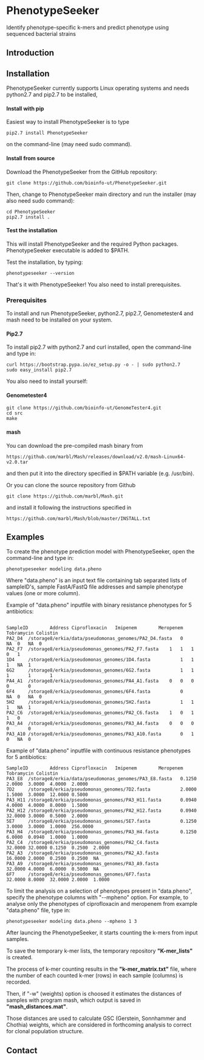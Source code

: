 # PhenotypeSeeker
Identify phenotype-specific k-mers and predict phenotype using sequenced bacterial strains
## Introduction
## Installation
PhenotypeSeeker currently supports Linux operating systems and needs python2.7 and pip2.7 to be installed, 
#### Install with pip
Easiest way to install PhenotypeSeeker is to type
```
pip2.7 install PhenotypeSeeker
```
on the command-line (may need sudo command).
#### Install from source
Download the PhenotypeSeeker from the GitHub repository:
```
git clone https://github.com/bioinfo-ut/PhenotypeSeeker.git
```
Then, change to PhenotypeSeeker main directory and run the installer (may also need sudo command):
```
cd PhenotypeSeeker
pip2.7 install .
```
#### Test the installation
This will install PhenotypeSeeker and the required Python packages. PhenotypeSeeker executable is added to $PATH.

Test the installation, by typing:
```
phenotypeseeker --version
```
That's it with PhenotypeSeeker! 
You also need to install prerequisites.

### Prerequisites

To install and run PhenotypeSeeker, python2.7, pip2.7, Genometester4 and mash need to be installed on your system.

#### Pip2.7
To install pip2.7 with python2.7 and curl installed, open the command-line and type in:
```
curl https://bootstrap.pypa.io/ez_setup.py -o - | sudo python2.7
sudo easy_install pip2.7
```

You also need to install yourself:

#### Genometester4
```
git clone https://github.com/bioinfo-ut/GenomeTester4.git
cd src
make
```
#### mash

You can download the pre-compiled mash binary from 
```
https://github.com/marbl/Mash/releases/download/v2.0/mash-Linux64-v2.0.tar
```
and then put it into the directory specified in $PATH variable (e.g. /usr/bin).

Or you can clone the source repository from Github
```
git clone https://github.com/marbl/Mash.git
```
and install it following the instructions specified in
```
https://github.com/marbl/Mash/blob/master/INSTALL.txt
```
## Examples

To create the phenotype prediction model with PhenotypeSeeker, open the command-line and type in:
```
phenotypeseeker modeling data.pheno 
```
Where "data.pheno" is an input text file containing tab separated lists of sampleID's, sample FastA/FastQ file addresses and sample phenotype values (one or more column).

Example of "data.pheno" inputfile with binary resistance phenotypes for 5 antibiotics:
```

SampleID        Address Ciprofloxacin   Imipenem        Meropenem       Tobramycin Colistin         
PA2_D4  /storage8/erkia/data/pseudomonas_genomes/PA2_D4.fasta   0       NA	0 	NA	0
PA2_F7  /storage8/erkia/pseudomonas_genomes/PA2_F7.fasta 	1	1	1	0	1
1D4     /storage8/erkia/pseudomonas_genomes/1D4.fasta           1	1 	1 	NA	1
6G2     /storage8/erkia/pseudomonas_genomes/6G2.fasta           1	1	1       1       1
PA4_A1  /storage8/erkia/pseudomonas_genomes/PA4_A1.fasta 	0	0	0       0       0
6F4     /storage8/erkia/pseudomonas_genomes/6F4.fasta           0       NA	0 	NA	0
5H2     /storage8/erkia/pseudomonas_genomes/5H2.fasta           1	1 	1 	NA	1
PA2_C6  /storage8/erkia/pseudomonas_genomes/PA2_C6.fasta 	1	0	1	1	0
PA3_A4  /storage8/erkia/pseudomonas_genomes/PA3_A4.fasta 	0	0	0	0       0
PA3_A10 /storage8/erkia/pseudomonas_genomes/PA3_A10.fasta       0	1	0	NA	0
```
Example of "data.pheno" inputfile with continuous resistance phenotypes for 5 antibiotics:
```
SampleID        Address Ciprofloxacin   Imipenem        Meropenem	Tobramycin Colistin
PA3_E8  /storage8/erkia/data/pseudomonas_genomes/PA3_E8.fasta   0.1250  2.0000  3.0000  4.0000  2.0000
7D2     /storage8/erkia/pseudomonas_genomes/7D2.fasta           2.0000  1.5000  3.0000  12.0000 0.5000
PA3_H11 /storage8/erkia/pseudomonas_genomes/PA3_H11.fasta       0.0940  4.0000  4.0000  8.0000  1.5000
PA2_H12 /storage8/erkia/pseudomonas_genomes/PA2_H12.fasta       0.0940  32.0000 3.0000  0.5000  2.0000
5E7     /storage8/erkia/pseudomonas_genomes/5E7.fasta           0.1250  3.0000  3.0000  1.0000  256.0000
PA3_H4  /storage8/erkia/pseudomonas_genomes/PA3_H4.fasta        0.1250  6.0000  0.0940  1.0000  1.0000
PA2_C4  /storage8/erkia/pseudomonas_genomes/PA2_C4.fasta        32.0000 32.0000 0.1250  0.2500  2.0000
PA2_A3  /storage8/erkia/pseudomonas_genomes/PA2_A3.fasta        16.0000 2.0000  0.2500  0.2500  NA
PA3_A9  /storage8/erkia/pseudomonas_genomes/PA3_A9.fasta        32.0000 4.0000  6.0000  0.5000  NA
6F7     /storage8/erkia/pseudomonas_genomes/6F7.fasta           32.0000 8.0000  32.0000 2.0000  1.0000
```
To limit the analysis on a selection of phenotypes present in "data.pheno", specify the phenotype columns with "--mpheno" option. For example, to analyse only the phenotypes of ciprofloxacin and meropenem from example "data.pheno" file, type in:
```
phenotypeseeker modeling data.pheno --mpheno 1 3
```
After launcing the PhenotypeSeeker, it starts counting the k-mers from input samples. 

To save the temporary k-mer lists, the temporary repository **"K-mer_lists"** is created.

The process of k-mer counting results in the **"k-mer_matrix.txt"** file, where the number of each counted k-mer (rows) in each sample (columns) is recorded.

Then, if "-w" (weights) option is choosed it estimates the distances of samples with program mash, which output is saved in **"mash_distances.mat"**. 

Those distances are used to calculate GSC (Gerstein, Sonnhammer and Chothia) weights, which are considered in forthcoming analysis to correct for clonal population structure.




## Contact

